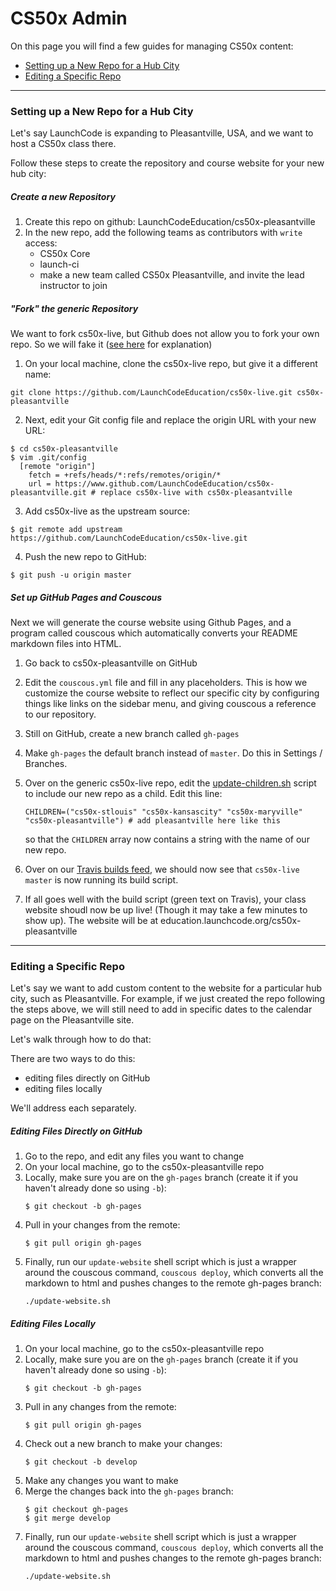 # CS50x Admin

On this page you will find a few guides for managing CS50x content:

* [Setting up a New Repo for a Hub City](#setting-up-a-new-repo-for-a-hub-city)
* [Editing a Specific Repo](#editing-a-specific-repo)

***

### Setting up a New Repo for a Hub City

Let's say LaunchCode is expanding to Pleasantville, USA, and we want to host a CS50x class there.

Follow these steps to create the repository and course website for your new hub city:

##### Create a new Repository

1. Create this repo on github: LaunchCodeEducation/cs50x-pleasantville
2. In the new repo, add the following teams as contributors with `write` access:
    * CS50x Core
    * launch-ci
    * make a new team called CS50x Pleasantville, and invite the lead instructor to join

##### "Fork" the generic Repository

We want to fork cs50x-live, but Github does not allow you to fork your own repo. So we will fake it (<a href="http://bitdrift.com/post/4534738938/fork-your-own-project-on-github" target="_blank">see here</a> for explanation)

1. On your local machine, clone the cs50x-live repo, but give it a different name:

  ```
  git clone https://github.com/LaunchCodeEducation/cs50x-live.git cs50x-pleasantville
  ```
  
2. Next, edit your Git config file and replace the origin URL with your new URL:

  ```
  $ cd cs50x-pleasantville
  $ vim .git/config
    [remote "origin"]
      fetch = +refs/heads/*:refs/remotes/origin/*
      url = https://www.github.com/LaunchCodeEducation/cs50x-pleasantville.git # replace cs50x-live with cs50x-pleasantville
  ```
  
3. Add cs50x-live as the upstream source:

  ```
  $ git remote add upstream https://github.com/LaunchCodeEducation/cs50x-live.git
  ```
  
4. Push the new repo to GitHub:

  ```
  $ git push -u origin master
  ```
  
##### Set up GitHub Pages and Couscous

Next we will generate the course website using Github Pages, and a program called couscous which automatically converts your README markdown files into HTML.

1. Go back to cs50x-pleasantville on GitHub
1. Edit the `couscous.yml` file and fill in any placeholders. This is how we customize the course website to reflect our specific city by configuring things like links on the sidebar menu, and giving couscous a reference to our repository.
2. Still on GitHub, create a new branch called `gh-pages`
3. Make `gh-pages` the default branch instead of `master`. Do this in Settings / Branches.
4. Over on the generic cs50x-live repo, edit the <a href="https://github.com/LaunchCodeEducation/cs50x-live/blob/master/scripts/update-children.sh" target="_blank">update-children.sh</a> script to include our new repo as a child. Edit this line:

   ```
   CHILDREN=("cs50x-stlouis" "cs50x-kansascity" "cs50x-maryville" "cs50x-pleasantville") # add pleasantville here like this
   ```
   
   so that the `CHILDREN` array now contains a string with the name of our new repo.

5. Over on our <a href="https://travis-ci.org/LaunchCodeEducation/cs50x-live/builds/" target="_blank">Travis builds feed</a>, we should now see that `cs50x-live master` is now running its build script.
6. If all goes well with the build script (green text on Travis), your class website shoudl now be up live! (Though it may take a few minutes to show up). The website will be at education.launchcode.org/cs50x-pleasantville

***

### Editing a Specific Repo

Let's say we want to add custom content to the website for a particular hub city, such as Pleasantville. For example, if we just created the repo following the steps above, we will still need to add in specific dates to the calendar page on the Pleasantville site.

Let's walk through how to do that:

There are two ways to do this: 
* editing files directly on GitHub
* editing files locally

We'll address each separately.

##### Editing Files Directly on GitHub
1. Go to the repo, and edit any files you want to change
2. On your local machine, go to the cs50x-pleasantville repo
3. Locally, make sure you are on the `gh-pages` branch (create it if you haven't already done so using `-b`):
   ```
   $ git checkout -b gh-pages
   ```
4. Pull in your changes from the remote:
   ```
   $ git pull origin gh-pages
   ```
5. Finally, run our `update-website` shell script which is just a wrapper around the couscous command, `couscous deploy`, which converts all the markdown to html and pushes changes to the remote gh-pages branch:
   ```
   ./update-website.sh
   ```
   
##### Editing Files Locally
1. On your local machine, go to the cs50x-pleasantville repo
2. Locally, make sure you are on the `gh-pages` branch (create it if you haven't already done so using `-b`):
   ```
   $ git checkout -b gh-pages
   ```
3. Pull in any changes from the remote:
   ```
   $ git pull origin gh-pages
   ```
4. Check out a new branch to make your changes:
   ```
   $ git checkout -b develop
   ```
5. Make any changes you want to make
6. Merge the changes back into the `gh-pages` branch:
   ```
   $ git checkout gh-pages 
   $ git merge develop
   ```
7. Finally, run our `update-website` shell script which is just a wrapper around the couscous command, `couscous deploy`, which converts all the markdown to html and pushes changes to the remote gh-pages branch:
   ```
   ./update-website.sh
   ```
